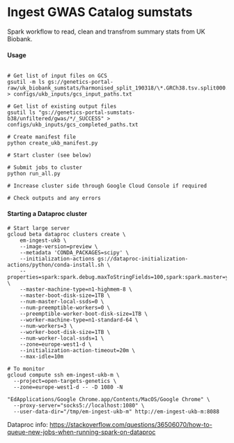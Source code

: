 Ingest GWAS Catalog sumstats
============================

Spark workflow to read, clean and transfrom summary stats from UK Biobank.

#### Usage

```

# Get list of input files on GCS
gsutil -m ls gs://genetics-portal-raw/uk_biobank_sumstats/harmonised_split_190318/\*.GRCh38.tsv.split000.gz > configs/ukb_inputs/gcs_input_paths.txt

# Get list of existing output files
gsutil ls "gs://genetics-portal-sumstats-b38/unfiltered/gwas/*/_SUCCESS" > configs/ukb_inputs/gcs_completed_paths.txt

# Create manifest file
python create_ukb_manifest.py

# Start cluster (see below)

# Submit jobs to cluster
python run_all.py

# Increase cluster side through Google Cloud Console if required

# Check outputs and any errors
```

#### Starting a Dataproc cluster

```
# Start large server
gcloud beta dataproc clusters create \
    em-ingest-ukb \
    --image-version=preview \
    --metadata 'CONDA_PACKAGES=scipy' \
    --initialization-actions gs://dataproc-initialization-actions/python/conda-install.sh \
    --properties=spark:spark.debug.maxToStringFields=100,spark:spark.master=yarn \
    --master-machine-type=n1-highmem-8 \
    --master-boot-disk-size=1TB \
    --num-master-local-ssds=0 \
    --num-preemptible-workers=0 \
    --preemptible-worker-boot-disk-size=1TB \
    --worker-machine-type=n1-standard-64 \
    --num-workers=3 \
    --worker-boot-disk-size=1TB \
    --num-worker-local-ssds=1 \
    --zone=europe-west1-d \
    --initialization-action-timeout=20m \
    --max-idle=10m

# To monitor
gcloud compute ssh em-ingest-ukb-m \
  --project=open-targets-genetics \
  --zone=europe-west1-d -- -D 1080 -N

"EdApplications/Google Chrome.app/Contents/MacOS/Google Chrome" \
  --proxy-server="socks5://localhost:1080" \
  --user-data-dir="/tmp/em-ingest-ukb-m" http://em-ingest-ukb-m:8088
```

Dataproc info: https://stackoverflow.com/questions/36506070/how-to-queue-new-jobs-when-running-spark-on-dataproc